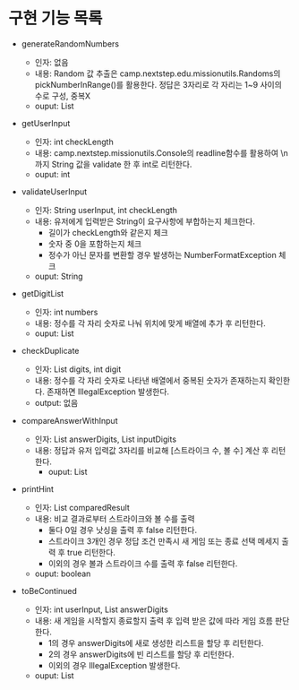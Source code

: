 # 구현 기능 목록

- generateRandomNumbers
   - 인자: 없음
   - 내용: Random 값 추출은 camp.nextstep.edu.missionutils.Randoms의 pickNumberInRange()를 활용한다. 정답은 3자리로 각 자리는 1~9 사이의 수로 구성, 중복X
   - ouput: List<Integer>


- getUserInput
    - 인자: int checkLength
    - 내용: camp.nextstep.missionutils.Console의 readline함수를 활용하여 \n까지 String 값을 validate 한 후 int로 리턴한다.
    - ouput: int


- validateUserInput
  - 인자: String userInput, int checkLength
  - 내용: 유저에게 입력받은 String이 요구사항에 부합하는지 체크한다. 
    - 길이가 checkLength와 같은지 체크
    - 숫자 중 0을 포함하는지 체크 
    - 정수가 아닌 문자를 변환할 경우 발생하는 NumberFormatException 체크
  - ouput: String
  

- getDigitList
  - 인자: int numbers
  - 내용: 정수를 각 자리 숫자로 나눠 위치에 맞게 배열에 추가 후 리턴한다. 
  - ouput: List<Integer>


- checkDuplicate
  - 인자: List<Integer> digits, int digit
  - 내용: 정수를 각 자리 숫자로 나타낸 배열에서 중복된 숫자가 존재하는지 확인한다. 존재하면 IllegalException 발생한다.
  - output: 없음


- compareAnswerWithInput
  - 인자: List<Integer> answerDigits, List<Integer> inputDigits
  - 내용: 정답과 유저 입력값 3자리를 비교해 [스트라이크 수, 볼 수] 계산 후 리턴한다.
    - ouput: List<Integer>


- printHint
    - 인자: List<Integer> comparedResult
    - 내용: 비교 결과로부터 스트라이크와 볼 수를 출력
      - 둘다 0일 경우 낫싱을 출력 후 false 리턴한다. 
      - 스트라이크 3개인 경우 정답 조건 만족시 새 게임 또는 종료 선택 메세지 출력 후 true 리턴한다.
      - 이외의 경우 볼과 스트라이크 수를 출력 후 false 리턴한다.
    - ouput: boolean


- toBeContinued
  - 인자: int userInput, List<Integer> answerDigits
  - 내용: 새 게임을 시작할지 종료할지 출력 후 입력 받은 값에 따라 게임 흐름 판단한다.
    - 1의 경우 answerDigits에 새로 생성한 리스트을 할당 후 리턴한다.
    - 2의 경우 answerDigits에 빈 리스트를 할당 후 리턴한다.
    - 이외의 경우 IllegalException 발생한다.
  - ouput: List<Integer>
  